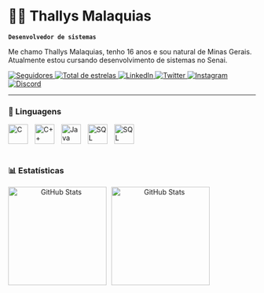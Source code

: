 # 👦🏽 Thallys Malaquias

**`Desenvolvedor de sistemas`**

Me chamo Thallys Malaquias, tenho 16 anos e sou natural de Minas Gerais. Atualmente estou cursando desenvolvimento de sistemas no Senai.
<p align="left"> 
    <!-- GitHub Seguidores -->
    <a href="https://github.com/Thallys-San?tab=followers">
        <img 
            alt="Seguidores" 
            title="Me siga no GitHub" 
            src="https://custom-icon-badges.demolab.com/github/followers/Thallys-San?color=236ad3&labelColor=1155ba&style=for-the-badge&logo=github&label=Seguidores&logoColor=white"
        />
    </a>
    <!-- GitHub Estrelas -->
    <a href="https://github.com/Thallys-San?tab=repositories&sort=stargazers">
        <img
            alt="Total de estrelas"
            title="Total de estrelas GitHub"
            src="https://custom-icon-badges.demolab.com/github/stars/Thallys-San?color=55960c&style=for-the-badge&labelColor=488207&logo=star&label=Estrelas"
        />
    </a>
    <!-- LinkedIn -->
    <a href="https://www.linkedin.com/in/thallys-malaquias-85b21b30b">
        <img
            alt="LinkedIn"
            title="Me adicione no LinkedIn"
            src="https://custom-icon-badges.demolab.com/badge/-LinkedIn-0077B5?style=for-the-badge&logo=linkedin&logoColor=white"
        />
    </a>
    <!-- Twitter/X -->
    <a href="https://twitter.com/Thallys_San">
        <img
            alt="Twitter"
            title="Me siga no Twitter"
            src="https://custom-icon-badges.demolab.com/badge/-Twitter-1DA1F2?style=for-the-badge&logo=twitter&logoColor=white"
        />
    </a>
    <!-- Instagram -->
    <a href="https://www.instagram.com/thallys_san">
        <img
            alt="Instagram"
            title="Me siga no Instagram"
            src="https://custom-icon-badges.demolab.com/badge/-Instagram-E4405F?style=for-the-badge&logo=instagram&logoColor=white"
        />
    </a>
    <!-- Discord -->
    <a href="https://discord.com/users/thallys_san">
        <img
            alt="Discord"
            title="Me encontre no Discord"
            src="https://custom-icon-badges.demolab.com/badge/-Discord-5865F2?style=for-the-badge&logo=discord&logoColor=white"
        />
    </a>
</p>





---

### 🤖 Linguagens

<p align="left">
    <!-- C -->
    <img 
        alt="C" 
        title="C" 
        width="40px" 
        style="padding-right: 10px;" 
        src="https://cdn.jsdelivr.net/gh/devicons/devicon@latest/icons/c/c-original.svg" 
    />
    <!-- C++ -->
    <img 
        alt="C++" 
        title="C++" 
        width="40px" 
        style="padding-right: 10px;" 
        src="https://cdn.jsdelivr.net/gh/devicons/devicon@latest/icons/cplusplus/cplusplus-original.svg" 
    />
    <!-- Java -->
    <img 
        alt="Java" 
        title="Java" 
        width="40px" 
        style="padding-right: 10px;" 
        src="https://cdn.jsdelivr.net/gh/devicons/devicon@latest/icons/java/java-original-wordmark.svg"       
    />
    <!-- SQL -->
    <img 
        alt="SQL" 
        title="SQL" 
        width="40px" 
        style="padding-right: 10px;" 
        src="https://cdn.jsdelivr.net/gh/devicons/devicon@latest/icons/mysql/mysql-original.svg" 
    />
    <!-- SQL Server -->
    <img 
        alt="SQL Server" 
        title="SQL Server" 
        width="40px" 
        style="padding-right: 10px;" 
        src="https://cdn.jsdelivr.net/gh/devicons/devicon@latest/icons/microsoftsqlserver/microsoftsqlserver-plain.svg"
    />

<br/>
<br/>

### 📊 Estatísticas

<div align="center">
  <img 
    alt="GitHub Stats" 
    height="200" 
    src="https://github-readme-stats.vercel.app/api?username=Thallys-San&show_icons=true&theme=tokyonight&include_all_commits=true&locale=pt-br"
    style="float: left; margin-right: 10px;"
  />
  <img 
    alt="GitHub Stats" 
    height="200" 
    src="https://github-readme-stats.vercel.app/api/top-langs/?username=Thallys-San&theme=tokyonight&layout=compact&custom_title=Tecnologias&langs_count=9"
    style="float: left;"
  />
</div>

</p>
